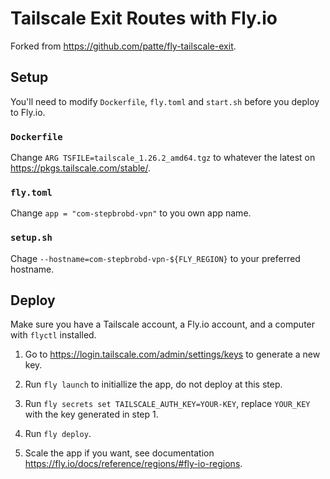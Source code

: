 # Tailscale Exit Routes with Fly.io

Forked from <https://github.com/patte/fly-tailscale-exit>.

## Setup

You'll need to modify `Dockerfile`, `fly.toml` and `start.sh` before you deploy to Fly.io.

### `Dockerfile`

Change `ARG TSFILE=tailscale_1.26.2_amd64.tgz` to whatever the latest on <https://pkgs.tailscale.com/stable/>.

### `fly.toml`

Change `app = "com-stepbrobd-vpn"` to you own app name.

### `setup.sh`

Chage `--hostname=com-stepbrobd-vpn-${FLY_REGION}` to your preferred hostname.

## Deploy

Make sure you have a Tailscale account, a Fly.io account, and a computer with `flyctl` installed.

1. Go to <https://login.tailscale.com/admin/settings/keys> to generate a new key.

2. Run `fly launch` to initiallize the app, do not deploy at this step.

3. Run `fly secrets set TAILSCALE_AUTH_KEY=YOUR-KEY`, replace `YOUR_KEY` with the key generated in step 1.

4. Run `fly deploy`.

5. Scale the app if you want, see documentation <https://fly.io/docs/reference/regions/#fly-io-regions>.
